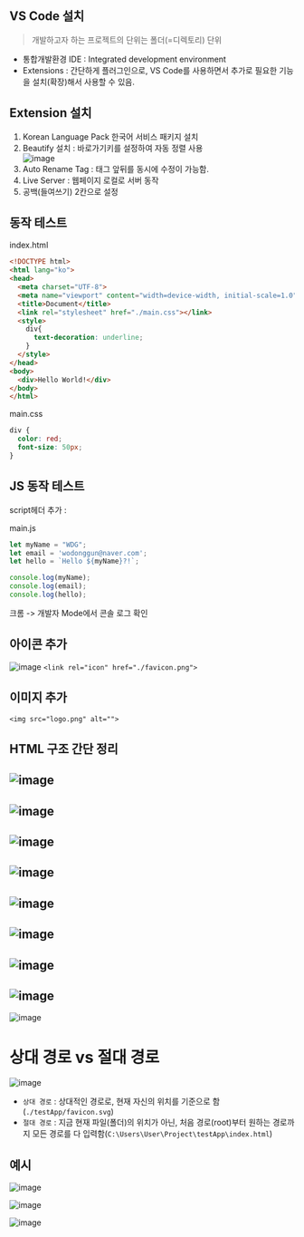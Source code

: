## VS Code 설치

> 개발하고자 하는 프로젝트의 단위는 폴더(=디렉토리) 단위
- 통합개발환경 IDE : Integrated development environment
- Extensions : 간단하게 플러그인으로, VS Code를 사용하면서 추가로 필요한 기능을 설치(확장)해서 사용할 수 있음.




## Extension 설치

1. Korean Language Pack 한국어 서비스 패키지 설치
2. Beautify 설치 : 바로가기키를 설정하여 자동 정렬 사용  
![image](https://user-images.githubusercontent.com/35188271/222061684-954b32ea-685e-4d73-b369-4d9861cf41b1.png)
3. Auto Rename Tag : 태그 앞뒤를 동시에 수정이 가능함.
4. Live Server : 웹페이지 로컬로 서버 동작
5. 공백(들여쓰기) 2칸으로 설정







## 동작 테스트

index.html
```HTML
<!DOCTYPE html>
<html lang="ko">
<head>
  <meta charset="UTF-8">
  <meta name="viewport" content="width=device-width, initial-scale=1.0">
  <title>Document</title>
  <link rel="stylesheet" href="./main.css"></link>
  <style>
    div{
      text-decoration: underline;
    }
  </style>
</head>
<body>
  <div>Hello World!</div>
</body>
</html>
```
  
main.css
```CSS
div {
  color: red;
  font-size: 50px; 
}
```


## JS 동작 테스트

script헤더 추가 :   <script src="./main.js"></script>  


main.js
```js
let myName = "WDG";
let email = 'wodonggun@naver.com';
let hello = `Hello ${myName}?!`;

console.log(myName);
console.log(email);
console.log(hello);
```
  
크롬 -> 개발자 Mode에서 콘솔 로그 확인


## 아이콘 추가
![image](https://user-images.githubusercontent.com/35188271/222076890-adcbf559-47aa-429f-b9c7-c4951eaab38b.png)
`<link rel="icon" href="./favicon.png">`


## 이미지 추가

`<img src="logo.png" alt="">`


## HTML 구조 간단 정리
![image](https://user-images.githubusercontent.com/35188271/222874968-1e5b6d43-d04d-443e-9872-57efe11ea179.png)
---
![image](https://user-images.githubusercontent.com/35188271/222874973-7fceb0f8-5420-4d26-bfc2-2e565f9180ab.png)
---
![image](https://user-images.githubusercontent.com/35188271/222874979-134f4a83-adab-4d6b-98f1-c07d0d9622e0.png)
---
![image](https://user-images.githubusercontent.com/35188271/222874983-84482865-b25e-492e-88ff-dc278a89d516.png)
---
![image](https://user-images.githubusercontent.com/35188271/222874988-98c70f0e-cfc9-49cb-8ab7-c511e06575e7.png)
---
![image](https://user-images.githubusercontent.com/35188271/222874997-1cb794b1-4850-471a-b408-b79f814aa69c.png)
---
![image](https://user-images.githubusercontent.com/35188271/222875056-e27e8fe5-f2e1-4284-aa89-8ca5e7547d68.png)
---
![image](https://user-images.githubusercontent.com/35188271/222875059-5ec2dd18-a5c2-4a65-a7bc-f304b80d455b.png)
---
![image](https://user-images.githubusercontent.com/35188271/222875062-d8f5095f-195e-4c40-97b0-0b808934fdc8.png)




# 상대 경로 vs 절대 경로

![image](https://user-images.githubusercontent.com/35188271/222871125-bc90fd9b-1b3f-4542-a53c-d861bbde550b.png)

- `상대 경로` : 상대적인 경로로, 현재 자신의 위치를 기준으로 함(`./testApp/favicon.svg`)
- `절대 경로` : 지금 현재 파일(폴더)의 위치가 아닌, 처음 경로(root)부터 원하는 경로까지 모든 경로를 다 입력함(`C:\Users\User\Project\testApp\index.html`)



## 예시

![image](https://user-images.githubusercontent.com/35188271/222871373-49c0d2a4-af8d-48f1-80ee-dd3487a4d865.png)

![image](https://user-images.githubusercontent.com/35188271/222871375-5437e4d2-7e1c-4724-9735-6e43d1aa2b2d.png)

![image](https://user-images.githubusercontent.com/35188271/222871385-9da8d203-eca3-4858-99b6-c1641bcde463.png)


